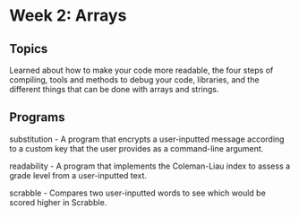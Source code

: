 # Week 2: Arrays
## Topics
Learned about how to make your code more readable, the four steps of compiling, tools and methods to debug your code, libraries, and the different things that can be done with arrays and strings. 
## Programs
substitution - A program that encrypts a user-inputted message according to a custom key that the user provides as a command-line argument.

readability - A program that implements the Coleman-Liau index to assess a grade level from a user-inputted text.

scrabble - Compares two user-inputted words to see which would be scored higher in Scrabble.
